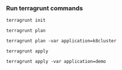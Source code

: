 ### Run terragrunt commands

```
terragrunt init
```

```
terragrunt plan
```

```
terragrunt plan -var application=k8cluster
```

```
terragrunt apply
```



```
terragrunt apply -var application=demo
```